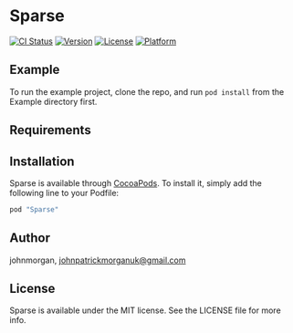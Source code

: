 # Sparse

[![CI Status](http://img.shields.io/travis/johnmorgan/Sparse.svg?style=flat)](https://travis-ci.org/johnmorgan/Sparse)
[![Version](https://img.shields.io/cocoapods/v/Sparse.svg?style=flat)](http://cocoapods.org/pods/Sparse)
[![License](https://img.shields.io/cocoapods/l/Sparse.svg?style=flat)](http://cocoapods.org/pods/Sparse)
[![Platform](https://img.shields.io/cocoapods/p/Sparse.svg?style=flat)](http://cocoapods.org/pods/Sparse)

## Example

To run the example project, clone the repo, and run `pod install` from the Example directory first.

## Requirements

## Installation

Sparse is available through [CocoaPods](http://cocoapods.org). To install
it, simply add the following line to your Podfile:

```ruby
pod "Sparse"
```

## Author

johnmorgan, johnpatrickmorganuk@gmail.com

## License

Sparse is available under the MIT license. See the LICENSE file for more info.
